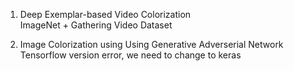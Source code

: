 1. Deep Exemplar-based Video Colorization    
          ImageNet + Gathering Video Dataset

2. Image Colorization using Using Generative Adverserial Network
          Tensorflow version error, we need to change to keras

